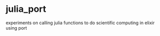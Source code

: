 # julia_port
experiments on calling julia functions to do scientific computing in elixir using port
